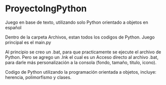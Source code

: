 # ProyectoIngPython
Juego en base de texto, utilizando solo Python orientado a objetos en español

Dentro de la carpeta Archivos, estan todos los codigos de Python. Juego principal es el main.py

Al principio se creo un .bat, para que practicamente se ejecute el archivo de Python. Pero se agrego un .Ink el cual es un Acceso directo al archivo .bat, para darle más personalización a la consola (fondo, tamaño, titulo, icono).

Codigo de Python utilizando la programación orientada a objetos, incluye: herencia, polimorfismo y clases.
